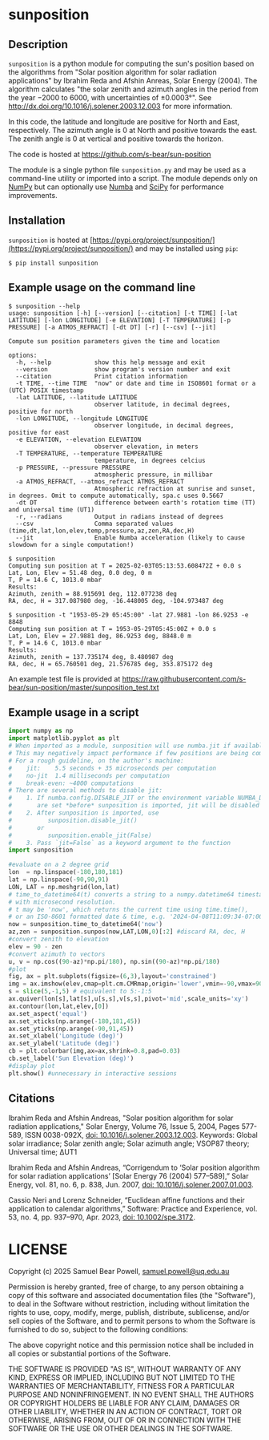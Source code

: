 # sunposition

## Description

`sunposition` is a python module for computing the sun's position based on the algorithms from "Solar position algorithm for solar radiation applications" by Ibrahim Reda and Afshin Anreas, Solar Energy (2004).
The algorithm calculates "the solar zenith and azimuth angles in the period from the year −2000 to 6000, with uncertainties of ±0.0003°".
See http://dx.doi.org/10.1016/j.solener.2003.12.003 for more information.

In this code, the latitude and longitude are positive for North and East, respectively.
The azimuth angle is 0 at North and positive towards the east.
The zenith angle is 0 at vertical and positive towards the horizon.

The code is hosted at https://github.com/s-bear/sun-position

The module is a single python file `sunposition.py` and may be used as a command-line utility or imported into a script.
The module depends only on [NumPy](https://numpy.org) but can optionally use [Numba](https://numba.pydata.org/) and [SciPy](https://scipy.org) for performance improvements.

## Installation

`sunposition` is hosted at [https://pypi.org/project/sunposition/](https://pypi.org/project/sunposition/) and may be installed using `pip`:

```
$ pip install sunposition
```

## Example usage on the command line

```
$ sunposition --help
usage: sunposition [-h] [--version] [--citation] [-t TIME] [-lat LATITUDE] [-lon LONGITUDE] [-e ELEVATION] [-T TEMPERATURE] [-p PRESSURE] [-a ATMOS_REFRACT] [-dt DT] [-r] [--csv] [--jit]

Compute sun position parameters given the time and location

options:
  -h, --help            show this help message and exit
  --version             show program's version number and exit
  --citation            Print citation information
  -t TIME, --time TIME  "now" or date and time in ISO8601 format or a (UTC) POSIX timestamp
  -lat LATITUDE, --latitude LATITUDE
                        observer latitude, in decimal degrees, positive for north
  -lon LONGITUDE, --longitude LONGITUDE
                        observer longitude, in decimal degrees, positive for east
  -e ELEVATION, --elevation ELEVATION
                        observer elevation, in meters
  -T TEMPERATURE, --temperature TEMPERATURE
                        temperature, in degrees celcius
  -p PRESSURE, --pressure PRESSURE
                        atmospheric pressure, in millibar
  -a ATMOS_REFRACT, --atmos_refract ATMOS_REFRACT
                        Atmospheric refraction at sunrise and sunset, in degrees. Omit to compute automatically, spa.c uses 0.5667
  -dt DT                difference between earth's rotation time (TT) and universal time (UT1)
  -r, --radians         Output in radians instead of degrees
  --csv                 Comma separated values (time,dt,lat,lon,elev,temp,pressure,az,zen,RA,dec,H)
  --jit                 Enable Numba acceleration (likely to cause slowdown for a single computation!)

$ sunposition
Computing sun position at T = 2025-02-03T05:13:53.608472Z + 0.0 s
Lat, Lon, Elev = 51.48 deg, 0.0 deg, 0 m
T, P = 14.6 C, 1013.0 mbar
Results:
Azimuth, zenith = 88.915691 deg, 112.077238 deg
RA, dec, H = 317.087980 deg, -16.448005 deg, -104.973487 deg

$ sunposition -t "1953-05-29 05:45:00" -lat 27.9881 -lon 86.9253 -e 8848
Computing sun position at T = 1953-05-29T05:45:00Z + 0.0 s
Lat, Lon, Elev = 27.9881 deg, 86.9253 deg, 8848.0 m
T, P = 14.6 C, 1013.0 mbar
Results:
Azimuth, zenith = 137.735174 deg, 8.480987 deg
RA, dec, H = 65.760501 deg, 21.576785 deg, 353.875172 deg
```

An example test file is provided at https://raw.githubusercontent.com/s-bear/sun-position/master/sunposition_test.txt

## Example usage in a script

```python
import numpy as np
import matplotlib.pyplot as plt
# When imported as a module, sunposition will use numba.jit if available
# This may negatively impact performance if few positions are being computed
# For a rough guideline, on the author's machine:
#    jit:    5.5 seconds + 35 microseconds per computation
#    no-jit  1.4 milliseconds per computation
#    break-even: ~4000 computations
# There are several methods to disable jit:
#    1. If numba.config.DISABLE_JIT or the environment variable NUMBA_DISABLE_JIT
#       are set *before* sunposition is imported, jit will be disabled by default.
#    2. After sunposition is imported, use
#          sunposition.disable_jit()
#       or
#          sunposition.enable_jit(False)
#    3. Pass `jit=False` as a keyword argument to the function
import sunposition

#evaluate on a 2 degree grid
lon  = np.linspace(-180,180,181)
lat = np.linspace(-90,90,91)
LON, LAT = np.meshgrid(lon,lat)
# time_to_datetime64(t) converts a string to a numpy.datetime64 timestamp,
# with microsecond resolution. 
# t may be 'now', which returns the current time using time.time(),
# or an ISO-8601 formatted date & time, e.g. '2024-04-08T11:09:34-07:00'
now = sunposition.time_to_datetime64('now')
az,zen = sunposition.sunpos(now,LAT,LON,0)[:2] #discard RA, dec, H
#convert zenith to elevation
elev = 90 - zen
#convert azimuth to vectors
u, v = np.cos((90-az)*np.pi/180), np.sin((90-az)*np.pi/180)
#plot
fig, ax = plt.subplots(figsize=(6,3),layout='constrained')
img = ax.imshow(elev,cmap=plt.cm.CMRmap,origin='lower',vmin=-90,vmax=90,extent=(-181,181,-91,91))
s = slice(5,-1,5) # equivalent to 5:-1:5
ax.quiver(lon[s],lat[s],u[s,s],v[s,s],pivot='mid',scale_units='xy')
ax.contour(lon,lat,elev,[0])
ax.set_aspect('equal')
ax.set_xticks(np.arange(-180,181,45))
ax.set_yticks(np.arange(-90,91,45))
ax.set_xlabel('Longitude (deg)')
ax.set_ylabel('Latitude (deg)')
cb = plt.colorbar(img,ax=ax,shrink=0.8,pad=0.03)
cb.set_label('Sun Elevation (deg)')
#display plot
plt.show() #unnecessary in interactive sessions

```

## Citations
Ibrahim Reda and Afshin Andreas, "Solar position algorithm for solar radiation applications," Solar Energy, Volume 76, Issue 5, 2004, Pages 577-589, ISSN 0038-092X, [doi: 10.1016/j.solener.2003.12.003](https://dx.doi.org/10.1016/j.solener.2003.12.003).
Keywords: Global solar irradiance; Solar zenith angle; Solar azimuth angle; VSOP87 theory; Universal time; ΔUT1

Ibrahim Reda and Afshin Andreas, “Corrigendum to ‘Solar position algorithm for solar radiation applications’ [Solar Energy 76 (2004) 577–589],” Solar Energy, vol. 81, no. 6, p. 838, Jun. 2007, [doi: 10.1016/j.solener.2007.01.003](https://dx.doi.org/10.1016/j.solener.2007.01.003).

Cassio Neri and Lorenz Schneider, “Euclidean affine functions and their application to calendar algorithms,” Software: Practice and Experience, vol. 53, no. 4, pp. 937–970, Apr. 2023, [doi: 10.1002/spe.3172](https://dx.doi.org/10.1002/spe.3172).

 
# LICENSE

Copyright (c) 2025 Samuel Bear Powell, samuel.powell@uq.edu.au

Permission is hereby granted, free of charge, to any person obtaining a copy
of this software and associated documentation files (the "Software"), to deal
in the Software without restriction, including without limitation the rights
to use, copy, modify, merge, publish, distribute, sublicense, and/or sell
copies of the Software, and to permit persons to whom the Software is
furnished to do so, subject to the following conditions:

The above copyright notice and this permission notice shall be included in all
copies or substantial portions of the Software.

THE SOFTWARE IS PROVIDED "AS IS", WITHOUT WARRANTY OF ANY KIND, EXPRESS OR
IMPLIED, INCLUDING BUT NOT LIMITED TO THE WARRANTIES OF MERCHANTABILITY,
FITNESS FOR A PARTICULAR PURPOSE AND NONINFRINGEMENT. IN NO EVENT SHALL THE
AUTHORS OR COPYRIGHT HOLDERS BE LIABLE FOR ANY CLAIM, DAMAGES OR OTHER
LIABILITY, WHETHER IN AN ACTION OF CONTRACT, TORT OR OTHERWISE, ARISING FROM,
OUT OF OR IN CONNECTION WITH THE SOFTWARE OR THE USE OR OTHER DEALINGS IN THE
SOFTWARE.
